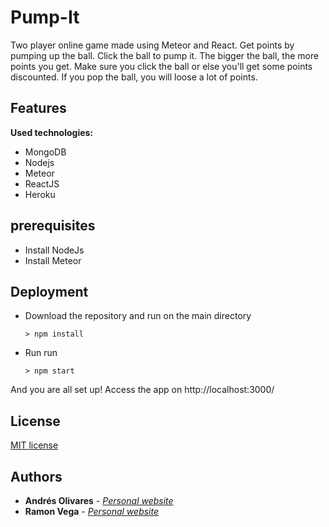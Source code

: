 # Pump-It
Two player online game made using Meteor and React. Get points by pumping up the ball. Click the ball to pump it. The bigger the ball, the more points you get. Make sure you click the ball or else you'll get some points discounted. If you pop the ball, you will loose a lot of points.

## Features

**Used technologies:**
- MongoDB
- Nodejs
- Meteor
- ReactJS
- Heroku


## prerequisites
* Install NodeJs
* Install Meteor

## Deployment

* Download the repository and run on the main directory
  ```
  > npm install
  ```

* Run run
   ```
  > npm start
  ```

And you are all set up! Access the app on http://localhost:3000/

## License
[MIT license](https://github.com/af-olivares10/Pump-It/blob/master/LICENSE)  

## Authors
* **Andrés Olivares** - [*Personal website*](https://af-olivares10.github.io/)
* **Ramon Vega** - [*Personal website*](https://ramonvega96.github.io/)
